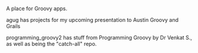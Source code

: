 A place for Groovy apps.    

agug has projects for my upcoming presentation to Austin Groovy and Grails    

programming_groovy2 has stuff from Programming Groovy by Dr Venkat S., as well as being the "catch-all" repo.   
